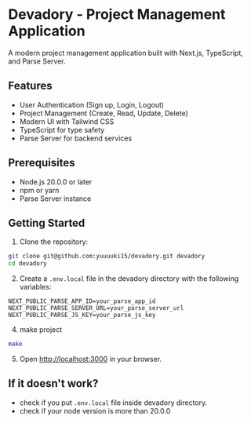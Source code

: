 # Devadory - Project Management Application

A modern project management application built with Next.js, TypeScript, and Parse Server.

## Features

- User Authentication (Sign up, Login, Logout)
- Project Management (Create, Read, Update, Delete)
- Modern UI with Tailwind CSS
- TypeScript for type safety
- Parse Server for backend services

## Prerequisites

- Node.js 20.0.0 or later
- npm or yarn
- Parse Server instance

## Getting Started

1. Clone the repository:
```bash
git clone git@github.com:yuuuuki15/devadory.git devadory
cd devadory
```

2. Create a `.env.local` file in the devadory directory with the following variables:
```env
NEXT_PUBLIC_PARSE_APP_ID=your_parse_app_id
NEXT_PUBLIC_PARSE_SERVER_URL=your_parse_server_url
NEXT_PUBLIC_PARSE_JS_KEY=your_parse_js_key
```

4. make project
```bash
make
```


5. Open [http://localhost:3000](http://localhost:3000) in your browser.


## If it doesn't work?
- check if you put `.env.local` file inside devadory directory.
- check if your node version is more than 20.0.0
